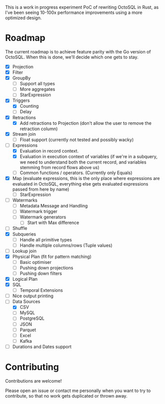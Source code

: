 This is a work in progress experiment PoC of rewriting OctoSQL in Rust, as I've been seeing 10-100x performance improvements using a more optimized design.

# Roadmap
The current roadmap is to achieve feature parity with the Go version of OctoSQL. When this is done, we'll decide which one gets to stay.

- [x] Projection
- [x] Filter
- [x] GroupBy
  - [ ] Support all types
  - [ ] More aggregates
  - [ ] StarExpression
- [x] Triggers
  - [x] Counting
  - [ ] Delay
- [x] Retractions
  - [x] Add retractions to Projection (don't allow the user to remove the retraction column)
- [x] Stream join
  - [ ] Float support (currently not tested and possibly wacky)
- [ ] Expressions
  - [x] Evaluation in record context.
  - [x] Evaluation in execution context of variables (if we're in a subquery, we need to understand both the current record, and variables stemming from record flows above us)
  - [ ] Common functions / operators. (Currently only Equals)
- [x] Map (evaluate expressions, this is the only place where expressions are evaluated in OctoSQL, everything else gets evaluated expressions passed from here by name)
  - [ ] StarExpression
- [ ] Watermarks
  - [ ] Metadata Message and Handling
  - [ ] Watermark trigger
  - [ ] Watermark generators
	- [ ] Start with Max difference
- [ ] Shuffle
- [x] Subqueries
  - [ ] Handle all primitive types
  - [ ] Handle multiple columns/rows (Tuple values)
- [ ] Lookup join
- [x] Physical Plan (fit for pattern matching)
  - [ ] Basic optimiser
  - [ ] Pushing down projections
  - [ ] Pushing down filters
- [x] Logical Plan
- [x] SQL
  - [ ] Temporal Extensions
- [ ] Nice output printing
- [ ] Data Sources
  - [x] CSV
  - [ ] MySQL
  - [ ] PostgreSQL
  - [ ] JSON
  - [ ] Parquet
  - [ ] Excel
  - [ ] Kafka
- [ ] Durations and Dates support

# Contributing
Contributions are welcome!

Please open an issue or contact me personally when you want to try to contribute, so that no work gets duplicated or thrown away.
